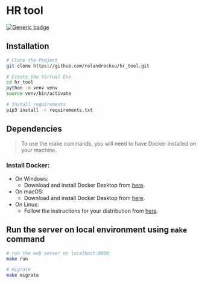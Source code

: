 # HR tool

[![Generic badge](https://img.shields.io/badge/version-1.0.0.-blue.svg)](https://shields.io/)


## Installation

```bash
# Clone the Project
git clone https://github.com/rolandrocksu/hr_tool.git

# Create the Virtual Env
cd hr_tool
python -m venv venv
source venv/bin/activate

# Install requirements
pip3 install -r requirements.txt
```

## Dependencies

> To use the make commands, you will need to have Docker installed on your machine.

### Install Docker:

* On Windows:
    * Download and install Docker Desktop from [here](https://www.docker.com/products/docker-desktop).
* On macOS:
    * Download and install Docker Desktop from [here](https://www.docker.com/products/docker-desktop).
* On Linux:
    * Follow the instructions for your distribution from [here](https://docs.docker.com/engine/install/).


## Run the server on local environment using `make` command

```bash
# run the web server on localhost:8000
make run  
```
```bash
# migrate
make migrate  
```
